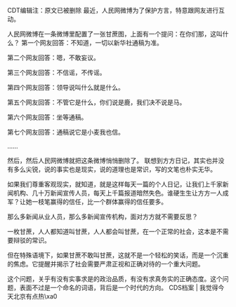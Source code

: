 CDT编辑注：原文已被删除 最近，人民网微博为了保护方言，特意跟网友进行互动。

人民网微博在一条微博里配置了一张甘蔗图，上面有一个提问：在你们那，这叫什么？ 第一个网友回答：不知道，一切以新华社通稿为准。

第二个网友回答：嗯，不敢妄议。

第三个网友回答：不信谣，不传谣。

第四个网友回答：领导说叫什么就是什么。

第五个网友回答：不管它是什么，你们说是鹿，我们决不说是马。

第六个网友回答：坐等通稿。

第七个网友回答：通稿说它是小麦我也信。

……

然后，然后人民网微博就把这条微博悄悄删除了。 联想到方方日记，其实也并没有多么尖锐，说的事实也是现实，说的道理也是常识，写的文笔也朴实无华。

如果我们尊重客观现实，就知道，就是这样每天一篇的个人日记，让我们上千家新闻机构、几十万新闻宣传人员，每天上千篇报道暗然失色。谁硬生生让方方一人成军？让她一枝笔赢得的信任，比一个群体赢得的信任要多。

那么多新闻从业人员，那么多新闻宣传机构，面对方方就不需要反思？

一枚甘蔗，人人都知道叫甘蔗，人人都会叫甘蔗，在一个正常的社会，这本是不需要辩驳的常识。

但在特殊语境下，如果甘蔗不敢叫甘蔗，这就不是一个轻松的笑话，而是一个沉重的焦虑。它提醒并揭示了社会需要严肃正视和正确对待的一个重大问题。

这个问题，关乎有没有实事求是的政治品质，有没有求真务实的正确态度。这个问题，表面不过是一个命名的词语，背后是一个时代的方向。 CDS档案 | 我觉得今天北京有点热\xa0 
